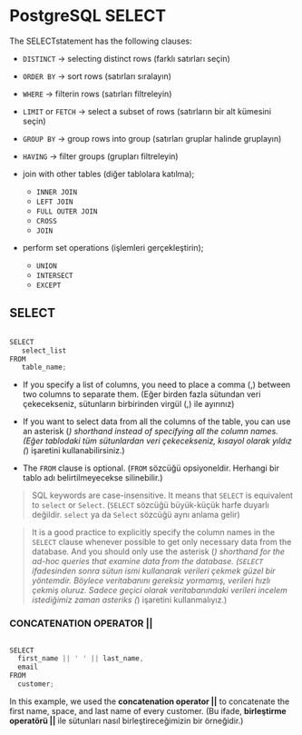 # PostgreSQL SELECT

The SELECTstatement has the following clauses:

- `DISTINCT` -> selecting distinct rows (farklı satırları seçin)
- `ORDER BY` -> sort rows (satırları sıralayın)
- `WHERE`    -> filterin rows (satırları filtreleyin)
- `LIMIT` or `FETCH` -> select a subset of rows (satırların bir alt kümesini seçin)
- `GROUP BY` -> group rows into group (satırları gruplar halinde gruplayın)
- `HAVING`   -> filter groups (grupları filtreleyin)
- join with other tables (diğer tablolara katılma);
    * `INNER JOIN`
    * `LEFT JOIN`
    * `FULL OUTER JOIN`
    * `CROSS`
    * `JOIN`

- perform set operations (işlemleri gerçekleştirin);
    * `UNION`
    * `INTERSECT`
    * `EXCEPT`


## SELECT

```javascript

SELECT
   select_list
FROM
   table_name;

```

- If you specify a list of columns, you need to place a comma (,) between two columns to separate them.
 (Eğer birden fazla sütundan veri çekecekseniz, sütunların birbirinden virgül (,) ile ayırınız)

 - If you want to select data from all the columns of the table, you can use an asterisk (*) shorthand instead of specifying all the column names. 
 (Eğer tablodaki tüm sütunlardan veri çekecekseniz, kısayol olarak yıldız (*) işaretini kullanabilirsiniz.)

 - The `FROM` clause is optional. (`FROM` sözcüğü opsiyoneldir. Herhangi bir tablo adı belirtilmeyecekse silinebilir.)

 > SQL keywords are case-insensitive. It means that `SELECT` is equivalent to `select` or `Select`. (`SELECT` sözcüğü büyük-küçük harfe duyarlı değildir. `select` ya da `Select` sözcüğü aynı anlama gelir)

 > It is a good practice to explicitly specify the column names in the `SELECT` clause whenever possible to get only necessary data from the database. And you should only use the asterisk (*) shorthand for the ad-hoc queries that examine data from the database. (`SELECT` ifadesinden sonra sütun ismi kullanarak verileri çekmek güzel bir yöntemdir. Böylece veritabanını gereksiz yormamış, verileri hızlı çekmiş oluruz. Sadece geçici olarak veritabanındaki verileri incelem istediğimiz zaman asteriks (*) işaretini kullanmalıyız.)


### CONCATENATION OPERATOR ||


 ```javascript
 
 SELECT 
   first_name || ' ' || last_name,
   email
FROM 
   customer;
 
 ```

 In this example, we used the **concatenation operator ||** to concatenate the first name, space, and last name of every customer. (Bu ifade, **birleştirme operatörü ||** ile sütunları nasıl birleştireceğimizin bir örneğidir.)


